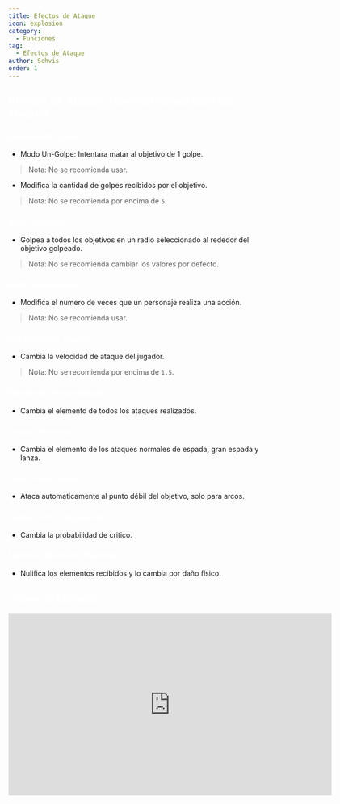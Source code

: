 ```yaml
---
title: Efectos de Ataque
icon: explosion
category:
  - Funciones
tag:
  - Efectos de Ataque
author: Schvis
order: 1
---
```


## <span style='color:white;'>Efectos de Ataque: Modificaciones para tus ataques</span>

### <span style='color:white;'>Modo Multi-golpe:</span>
- Modo Un-Golpe: Intentara matar al objetivo de 1 golpe.
> Nota: No se recomienda usar.
- Modifica la cantidad de golpes recibidos por el objetivo.
> Nota: No se recomienda por encima de `5`.
### <span style='color:white;'>Multi-Objetivo:</span>
- Golpea a todos los objetivos en un radio seleccionado al rededor del objetivo golpeado.
> Nota: No se recomienda cambiar los valores por defecto.
### <span style='color:white;'>Multi-Animación:</span>
- Modifica el numero de veces que un personaje realiza una acción.
> Nota: No se recomienda usar.
### <span style='color:white;'>Velocidad de Ataque:</span>
- Cambia la velocidad de ataque del jugador.
> Nota: No se recomienda por encima de `1.5`.
### <span style='color:white;'>Elemento Personalizado:</span>
- Cambia el elemento de todos los ataques realizados.
### <span style='color:white;'>Imbuir Elemento:</span>
- Cambia el elemento de los ataques normales de espada, gran espada y lanza.
### <span style='color:white;'>Auto Punto Débil:</span>
- Ataca automaticamente al punto débil del objetivo, solo para arcos.
### <span style='color:white;'>Golpe Critico (Sponsor):</span>
- Cambia la probabilidad de critico.
### <span style='color:white;'>Nulificar Elemento Recibido:</span>
- Nulifica los elementos recibidos y lo cambia por daño físico.

## <span style='color:white;'>Video de Ejemplo:</span>

<iframe width="640" height="360" src="https://www.youtube.com/embed/1BdKwxBjWyg?list=PL5eI1Tb64p56g27qfYk7VuFTz4FK6YrKa" title="Korepi - Attack Effects" frameborder="0" allow="accelerometer; autoplay; clipboard-write; encrypted-media; gyroscope; picture-in-picture; web-share" allowfullscreen></iframe>
